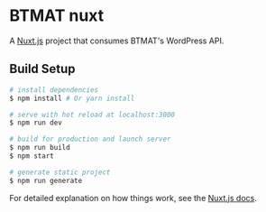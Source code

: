 # BTMAT nuxt

A [Nuxt.js](https://nuxtjs.org) project that consumes BTMAT's WordPress API.

## Build Setup

``` bash
# install dependencies
$ npm install # Or yarn install

# serve with hot reload at localhost:3000
$ npm run dev

# build for production and launch server
$ npm run build
$ npm start

# generate static project
$ npm run generate
```

For detailed explanation on how things work, see the [Nuxt.js docs](https://github.com/nuxt/nuxt.js).
